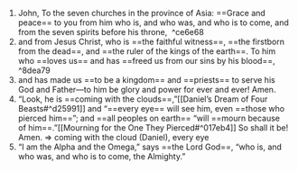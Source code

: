 1. John, To the seven churches in the province of Asia: ==Grace and peace== to you from him who is, and who was, and who is to come, and from the seven spirits before his throne,  ^ce6e68
2. and from Jesus Christ, who is ==the faithful witness==, ==the firstborn from the dead==, and ==the ruler of the kings of the earth==. To him who ==loves us== and has ==freed us from our sins by his blood==,  ^8dea79
3. and has made us ==to be a kingdom== and ==priests== to serve his God and Father—to him be glory and power for ever and ever! Amen.
4. “Look, he is ==coming with the clouds==,”[[Daniel’s Dream of Four Beasts#^d25991]] and “==every eye== will see him, even ==those who pierced him==”; and ==all peoples on earth== “will ==mourn because of him==.”[[Mourning for the One They Pierced#^017eb4]] So shall it be! Amen. => coming with the cloud (Daniel), every eye
5. “I am the Alpha and the Omega,” says ==the Lord God==, “who is, and who was, and who is to come, the Almighty.”